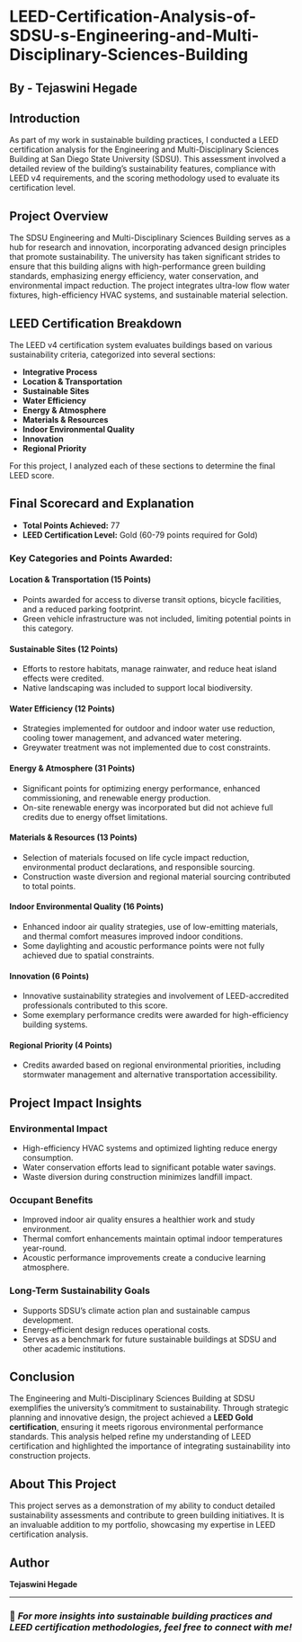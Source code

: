 # LEED-Certification-Analysis-of-SDSU-s-Engineering-and-Multi-Disciplinary-Sciences-Building

## By - Tejaswini Hegade

## Introduction
As part of my work in sustainable building practices, I conducted a LEED certification analysis for the Engineering and Multi-Disciplinary Sciences Building at San Diego State University (SDSU). This assessment involved a detailed review of the building’s sustainability features, compliance with LEED v4 requirements, and the scoring methodology used to evaluate its certification level.

## Project Overview
The SDSU Engineering and Multi-Disciplinary Sciences Building serves as a hub for research and innovation, incorporating advanced design principles that promote sustainability. The university has taken significant strides to ensure that this building aligns with high-performance green building standards, emphasizing energy efficiency, water conservation, and environmental impact reduction. The project integrates ultra-low flow water fixtures, high-efficiency HVAC systems, and sustainable material selection.

## LEED Certification Breakdown
The LEED v4 certification system evaluates buildings based on various sustainability criteria, categorized into several sections:
- **Integrative Process**
- **Location & Transportation**
- **Sustainable Sites**
- **Water Efficiency**
- **Energy & Atmosphere**
- **Materials & Resources**
- **Indoor Environmental Quality**
- **Innovation**
- **Regional Priority**

For this project, I analyzed each of these sections to determine the final LEED score.

## Final Scorecard and Explanation
- **Total Points Achieved:** 77
- **LEED Certification Level:** Gold (60-79 points required for Gold)

### Key Categories and Points Awarded:
#### Location & Transportation (15 Points)
- Points awarded for access to diverse transit options, bicycle facilities, and a reduced parking footprint.
- Green vehicle infrastructure was not included, limiting potential points in this category.

#### Sustainable Sites (12 Points)
- Efforts to restore habitats, manage rainwater, and reduce heat island effects were credited.
- Native landscaping was included to support local biodiversity.

#### Water Efficiency (12 Points)
- Strategies implemented for outdoor and indoor water use reduction, cooling tower management, and advanced water metering.
- Greywater treatment was not implemented due to cost constraints.

#### Energy & Atmosphere (31 Points)
- Significant points for optimizing energy performance, enhanced commissioning, and renewable energy production.
- On-site renewable energy was incorporated but did not achieve full credits due to energy offset limitations.

#### Materials & Resources (13 Points)
- Selection of materials focused on life cycle impact reduction, environmental product declarations, and responsible sourcing.
- Construction waste diversion and regional material sourcing contributed to total points.

#### Indoor Environmental Quality (16 Points)
- Enhanced indoor air quality strategies, use of low-emitting materials, and thermal comfort measures improved indoor conditions.
- Some daylighting and acoustic performance points were not fully achieved due to spatial constraints.

#### Innovation (6 Points)
- Innovative sustainability strategies and involvement of LEED-accredited professionals contributed to this score.
- Some exemplary performance credits were awarded for high-efficiency building systems.

#### Regional Priority (4 Points)
- Credits awarded based on regional environmental priorities, including stormwater management and alternative transportation accessibility.

## Project Impact Insights
### Environmental Impact
- High-efficiency HVAC systems and optimized lighting reduce energy consumption.
- Water conservation efforts lead to significant potable water savings.
- Waste diversion during construction minimizes landfill impact.

### Occupant Benefits
- Improved indoor air quality ensures a healthier work and study environment.
- Thermal comfort enhancements maintain optimal indoor temperatures year-round.
- Acoustic performance improvements create a conducive learning atmosphere.

### Long-Term Sustainability Goals
- Supports SDSU’s climate action plan and sustainable campus development.
- Energy-efficient design reduces operational costs.
- Serves as a benchmark for future sustainable buildings at SDSU and other academic institutions.

## Conclusion
The Engineering and Multi-Disciplinary Sciences Building at SDSU exemplifies the university’s commitment to sustainability. Through strategic planning and innovative design, the project achieved a **LEED Gold certification**, ensuring it meets rigorous environmental performance standards. This analysis helped refine my understanding of LEED certification and highlighted the importance of integrating sustainability into construction projects.

## About This Project
This project serves as a demonstration of my ability to conduct detailed sustainability assessments and contribute to green building initiatives. It is an invaluable addition to my portfolio, showcasing my expertise in LEED certification analysis.

## Author
**Tejaswini Hegade**

---
### 📌 *For more insights into sustainable building practices and LEED certification methodologies, feel free to connect with me!*
